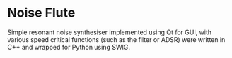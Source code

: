# Noise Flute

Simple resonant noise synthesiser implemented using Qt for GUI, with various speed critical functions (such as the filter or ADSR) were written in C++ and wrapped for Python using SWIG.
